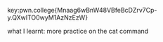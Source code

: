 key:pwn.college{Mnaag6wBnW48VBfeBcDZrv7Cp-y.QXwITO0wyM1AzNzEzW}

what I learnt: more practice on the cat command
